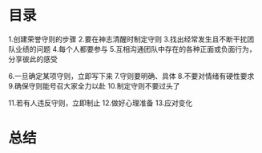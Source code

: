 # 目录
1.创建荣誉守则的步骤
2.要在神志清醒时制定守则
3.找出经常发生且不断干扰团队业绩的问题
4.每个人都要参与
5.互相沟通团队中存在的各种正面或负面行为，分享彼此的感受

6.一旦确定某项守则，立即写下来
7.守则要明确、具体
8.不要对情绪有硬性要求
9.确保守则能号召大家全力以赴
10.制定守则不要过头了

11.若有人违反守则，立即制止
12.做好心理准备
13.应对变化
# 总结